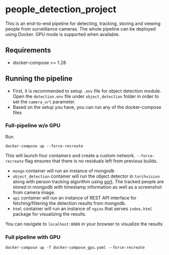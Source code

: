 # people_detection_project

This is an end-to-end pipeline for detecting, tracking, storing and viewing people from surveillance cameras. The whole pipeline can be deployed using Docker. GPU mode is supported when available.

## Requirements
* docker-compose >= 1.28

## Running the pipeline
* First, it is recommended to setup `.env` file for object detection module. Open the `detection.env` file under `object_detection` folder in order to set the `camera_url` parameter.
* Based on the setup you have, you can run any of the docker-compose files
### Full-pipeline w/o GPU
Run 
```
docker-compose up --force-recreate
```
This will launch four containers and create a custom network. `--force-recreate` flag ensures that there is no residuals left from previous builds.
* `mongo` container will run an instance of mongodb 
* `object_detection` container will run the object detector in `torchvision` along with person tracking algorithm using [sort](https://github.com/abewley/sort). The tracked people are stored in mongodb with timestamp information as well as a screenshot from camera image.
* `api` container will run an instance of REST API interface for fetching/filtering the detection results from mongodb.
* `html` container will run an instance of `nginx` that serves `index.html` package for visualizing the results. <br>

You can navigate to `localhost:8080` in your browser to visualize the results
### Full pipeline with GPU
```
docker-compose up -f docker-compose_gpu.yaml --force-recreate
```